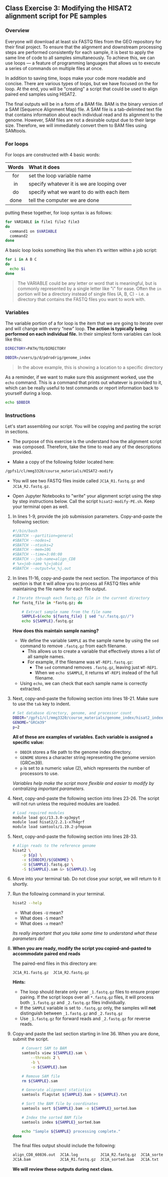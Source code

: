 ## Class Exercise 3: Modifying the HISAT2 alignment script for PE samples

### Overview 

Everyone will download at least six FASTQ files from the GEO repository for their final project. To ensure that the alignment and downstream processing steps are performed consistently for each sample, it is best to apply the same line of code to all samples simultaneously. To achieve this, we can use loops — a feature of programming languages that allows us to execute a series of commands on multiple files at once.

In addition to saving time, loops make your code more readable and concise. There are various types of loops, but we have focused on the for loop. At the end, you will be "creating" a script that could be used to align paired end samples using HISAT2. 

The final outputs will be in a form of a BAM file. BAM is the binary version of a SAM (Sequence Alignment Map) file. A SAM file is a tab-delimited text file that contains information about each individual read and its alignment to the genome. However, SAM files are not a desirable output due to their large size. Therefore, we will immediately convert them to BAM files using SAMtools.

### For loops

For loops are constructed with 4 basic words: 

| Words |  What it does  |  
|:-----------:|:----------|   
|for | set the loop variable name| 
|in | specify whatever it is we are looping over| 
|do | specify what we want to do with each item | 
|done | tell the computer we are done | 

putting these together, for loop syntax is as follows: 

```bash
for VARIABLE in file1 file2 file3
do
  command1 on $VARIABLE
  command2 
done
```

A basic loop looks something like this when it’s written within a job script:

```bash
for i in A B C
do
  echo $i
done
```

> The VARIABLE could be any letter or word that is meaningful, but is commonly represented by a single letter like "i" for ease. 
> Often the `in` portion will be a directory instead of single files (A, B, C) - i.e. a directory that contains the FASTQ files you want to work with. 


### Variables

The variable portion of a for loop is the item that we are going to iterate over and will change with every “new” loop. **The action is typically being performed on each individual file.** In their simplest form variables can look like this:

```bash
DIRECTORY=PATH/TO/DIRECTORY

DBDIR=/users/p/d/pdrodrig/genome_index
```
> In the above example, this is showing a location to a specific directory 

As a reminder, if we want to make sure this assignment worked, use the `echo` command. This is a command that prints out whatever is provided to it, which can be really useful to test commands or report information back to yourself during a loop.

```bash
echo $DBDIR 
```

### Instructions


Let's start assembling our script. You will be copying and pasting the script in sections. 

+ The purpose of this exercise is the understand how the alignment script was composed. Therefore, take the time to read any of the descriptions provided. 

+ Make a copy of the following folder located here: 

```bash
/gpfs1/cl/mmg3320/course_materials/HISAT2-modify
```

+ You will see two FASTQ files inside called `JC1A_R1.fastq.gz` and  `JC1A_R2.fastq.gz`. 
    
+ Open Jupyter Notebooks to "write" your alignment script using the step by step instructions below. Call the script `hisat2-modify-PE.sh`. Keep your terminal open as well. 

1. In lines 1-9, provide the job submission parameters. Copy-and-paste the following section: 

    ```bash
    #!/bin/bash
    #SBATCH --partition=general
    #SBATCH --nodes=1
    #SBATCH --ntasks=2
    #SBATCH --mem=10G
    #SBATCH --time=3:00:00
    #SBATCH --job-name=align_CD8
    # %x=job-name %j=jobid
    #SBATCH --output=%x_%j.out
    ```

2. In lines 11-16, copy-and-paste the next section. The importance of this section is that it will allow you to process all FASTQ files *while* maintaining the file name for each file output.  

    ```bash
    # Iterate through each fastq.gz file in the current directory
    for fastq_file in *fastq.gz; do

        # Extract sample name from the file name
        SAMPLE=$(echo ${fastq_file} | sed "s/.fastq.gz//")
        echo ${SAMPLE}.fastq.gz 
    ```

    **How does this maintain sample naming?**

    + We define the variable `SAMPLE` as the sample name by using the `sed` command to remove `.fastq.gz` from each filename.
        + This allows us to create a variable that effectively stores a list of all sample names.
        + For example, if the filename was `WT-REP1.fastq.gz`:
            + The `sed` command removes `.fastq.gz`, leaving just `WT-REP1`.
            + When we `echo $SAMPLE`, it returns `WT-REP1` instead of the full filename.
    + Using `echo`, we can check that each sample name is correctly extracted.


3. Next, copy-and-paste the following section into lines 18-21. Make sure to use the `tab` key to indent. 

	```bash
    # Set database directory, genome, and processor count
    DBDIR="/gpfs1/cl/mmg3320/course_materials/genome_index/hisat2_index_mm10"
    GENOME="GRCm39"
    p=2
    ```
	
	**All of these are examples of variables. Each variable is assigned a specific value:**

    + `DBDIR` stores a file path to the genome index directory.
    + `GENOME` stores a character string representing the genome version (GRCm39).
    + `p` is set to a numeric value (2), which represents the number of processors to use.

    *Variables help make the script more flexible and easier to modify by centralizing important parameters.*

4. Next, copy-and-paste the following section into lines 23-26. The script will not run unless the required modules are loaded. 

	```bash
    # Load required modules
    module load gcc/13.3.0-xp3epyt
    module load hisat2/2.2.1-x7h4grf
    module load samtools/1.19.2-pfmpoam
    ```

5. Next, copy-and-paste the following section into lines 28-33. 

	```bash
    # Align reads to the reference genome
    hisat2 \
        -p ${p} \
        -x ${DBDIR}/${GENOME} \
        -U ${SAMPLE}.fastq.gz \
        -S ${SAMPLE}.sam &> ${SAMPLE}.log
    ```

6. Move into your terminal tab. Do not close your script, we will return to it shortly. 

7. Run the following command in your terminal. 

	```bash
	hisat2 --help
	```
	
	+ What does `-U` mean? 
	+ What does `-S` mean? 
	+ What does `-x` mean? 

	*Its really important that you take some time to understand what these parameters do!*
	
8. **When you are ready, modify the script you copied-and-pasted to accommodate paired end reads** 
    
    The paired-end files in this directory are: 

    ```
    JC1A_R1.fastq.gz  JC1A_R2.fastq.gz
    ```

    **Hints:**

    + The loop should iterate only over `_1.fastq.gz` files to ensure proper pairing. If the script loops over all `*.fastq.gz` files, it will process both `_1.fastq.gz` and `_2.fastq.gz` files individually.
    + If the `SAMPLE` variable is set to `.fastq.gz` only, the samples will **not** distinguish between `_1.fastq.gz` and `_2.fastq.gz`
    + Use `_1.fastq.gz` for forward reads and `_2.fastq.gz` for reverse reads.

9. Copy-and paste the last section starting in line 36. When you are done, submit the script. 

    ```bash
        # Convert SAM to BAM
        samtools view ${SAMPLE}.sam \
            --threads 2 \
            -b \
            -o ${SAMPLE}.bam

        # Remove SAM file
        rm ${SAMPLE}.sam

        # Generate alignment statistics
        samtools flagstat ${SAMPLE}.bam > ${SAMPLE}.txt

        # Sort the BAM file by coordinates
        samtools sort ${SAMPLE}.bam -o ${SAMPLE}_sorted.bam

        # Index the sorted BAM file
        samtools index ${SAMPLE}_sorted.bam

        echo "Sample ${SAMPLE} processing complete."
    done
    ```

    The final files output should include the following: 

    ```bash
    align_CD8_60836.out  JC1A.log          JC1A_R2.fastq.gz  JC1A_sorted.bam.bai  
    JC1A.bam             JC1A_R1.fastq.gz  JC1A_sorted.bam   JC1A.txt
    ```

    **We will review these outputs during next class.** 